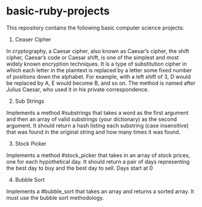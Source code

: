 # basic-ruby-projects
This repository contains the following basic computer science projects:
1. Ceaser Cipher

In cryptography, a Caesar cipher, also known as Caesar’s cipher, the shift cipher, Caesar’s code or Caesar shift, is one of the simplest and most widely known encryption techniques. It is a type of substitution cipher in which each letter in the plaintext is replaced by a letter some fixed number of positions down the alphabet. For example, with a left shift of 3, D would be replaced by A, E would become B, and so on. The method is named after Julius Caesar, who used it in his private correspondence.

2. Sub Strings

Implements a method #substrings that takes a word as the first argument and then an array of valid substrings (your dictionary) as the second argument. It should return a hash listing each substring (case insensitive) that was found in the original string and how many times it was found.

3. Stock Picker

Implements a method #stock_picker that takes in an array of stock prices, one for each hypothetical day. It should return a pair of days representing the best day to buy and the best day to sell. Days start at 0

4. Bubble Sort

Implements a #bubble_sort that takes an array and returns a sorted array. It must use the bubble sort methodology.